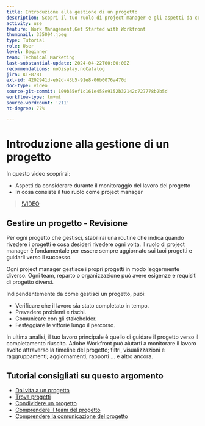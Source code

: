 ```yaml
---
title: Introduzione alla gestione di un progetto
description: Scopri il tuo ruolo di project manager e gli aspetti da considerare durante il monitoraggio del lavoro del progetto.
activity: use
feature: Work Management,Get Started with Workfront
thumbnail: 335094.jpeg
type: Tutorial
role: User
level: Beginner
team: Technical Marketing
last-substantial-update: 2024-04-22T00:00:00Z
recommendations: noDisplay,noCatalog
jira: KT-8781
exl-id: 4202941d-eb2d-43b5-91e8-06b0076a470d
doc-type: video
source-git-commit: 109b55ef1c161e458e9152b32142c727778b2b5d
workflow-type: tm+mt
source-wordcount: '211'
ht-degree: 77%

---
```


# Introduzione alla gestione di un progetto

In questo video scoprirai:

* Aspetti da considerare durante il monitoraggio del lavoro del progetto
* In cosa consiste il tuo ruolo come project manager

>[!VIDEO](https://video.tv.adobe.com/v/335094/?quality=12&learn=on)

## Gestire un progetto - Revisione

Per ogni progetto che gestisci, stabilirai una routine che indica quando rivedere i progetti e cosa desideri rivedere ogni volta. Il ruolo di project manager è fondamentale per essere sempre aggiornato sui tuoi progetti e guidarli verso il successo.

Ogni project manager gestisce i propri progetti in modo leggermente diverso. Ogni team, reparto o organizzazione può avere esigenze e requisiti di progetto diversi.

Indipendentemente da come gestisci un progetto, puoi:

* Verificare che il lavoro sia stato completato in tempo.
* Prevedere problemi e rischi.
* Comunicare con gli stakeholder.
* Festeggiare le vittorie lungo il percorso.

In ultima analisi, il tuo lavoro principale è quello di guidare il progetto verso il completamento riuscito. Adobe Workfront può aiutarti a monitorare il lavoro svolto attraverso la timeline del progetto; filtri, visualizzazioni e raggruppamenti; aggiornamenti; rapporti ... e altro ancora.

<!---
learn more urls
3 universal principles of project management
What is a project manager?
Project management knowledge areas
9 best practices for effective project management
10 work management problems and how to solve them
--->

## Tutorial consigliati su questo argomento

* [Dai vita a un progetto](https://experienceleague.adobe.com/en/docs/workfront-learn/tutorials-workfront/manage-work/projects/take-a-project-live.md)
* [Trova progetti](https://experienceleague.adobe.com/en/docs/workfront-learn/tutorials-workfront/manage-work/projects/find-projects.md)
* [Condividere un progetto](https://experienceleague.adobe.com/en/docs/workfront-learn/tutorials-workfront/manage-work/projects/share-a-project.md)
* [Comprendere il team del progetto](https://experienceleague.adobe.com/en/docs/workfront-learn/tutorials-workfront/manage-work/projects/understand-the-project-team.md)
* [Comprendere la comunicazione del progetto](https://experienceleague.adobe.com/en/docs/workfront-learn/tutorials-workfront/manage-work/projects/understand-project-communication.md)
